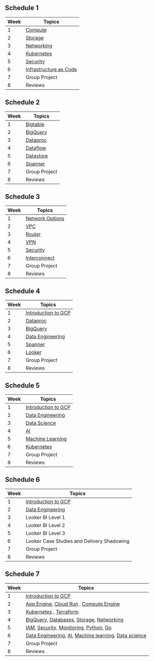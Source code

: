 

## Schedule 1

|   Week  |  Topics        |
|-----------|-----------------------------------|
|    1    |[Compute](Compute)      |
|    2    |[Storage](Storage)      |
|    3    |[Networking](Networking)      |
|    4   |[Kubernetes](Kubernetes)  |
|    5    |[Security](Security)      |
|    6    |[Infrastructure as Code](Infrastructure-as-Code)   |
|    7    |Group Project   |
|    8    |Reviews    |


## Schedule 2

|   Week  |  Topics        |
|-----------|-----------------------------------|
|    1   | [Bigtable](Bigtable) |
|    2    |[BigQuery](BigQuery)      |
|    3     |[Dataproc](Dataproc) |  
|    4     |[Dataflow](Dataflow)     |
|    5    | [Datastore](Datastore) |
|    6    |[Spanner](Spanner) |
|    7    |Group Project   |
|    8    |Reviews    | 




## Schedule 3

|   Week  |  Topics        |
|-----------|-----------------------------------|
|    1    |[Network Options](Network-Options)      |
|    2    |[VPC](VPC)      |
|    3    |[Router](Router)      |
|    4   |[VPN](VPN)  |
|    5    |[Security](Security)      |
|    6    |[Interconnect](Interconnect)   |
|    7    |Group Project   |
|    8    |Reviews    |


## Schedule 4

|   Week  |  Topics        |
|-----------|-----------------------------------|
|   1  | [Introduction to GCP](Introduction) |
|    2   |[Dataproc](Dataproc) | 
|    3    |[BigQuery](BigQuery)      |
|    4    |[Data Engineering](Data-Engineering)      |
|    5   | [Spanner](Spanner) |
|    6    | [Looker](Looker)       |
|    7   |Group Project   |
|    8   |Reviews    | 

## Schedule 5

|   Week  |  Topics        |
|-----------|-----------------------------------|
|   1  | [Introduction to GCP](Introduction) |
|    2   |[Data Engineering](Data-Engineering) | 
|    3    |[Data Science](Data-Science)      |
|    4    |[AI](AI)      |
|    5   | [Machine Learning](Machine-Learning) |
|    6    | [Kubernetes](Kubernetes)       |
|    7   |Group Project   |
|    8   |Reviews    | 


## Schedule 6

|   Week  |  Topics        |
|-----------|-----------------------------------|
|   1  | [Introduction to GCP](Introduction) |
|    2   |[Data Engineering](Data-Engineering) | 
|    3    |Looker BI Level 1    |
|    4    |Looker BI Level 2    |
|    5   | Looker BI Level 3 |
|    6    | Looker Case Studies and Delivery Shadowing     |
|    7   |Group Project   |
|    8   |Reviews    | 



## Schedule 7

|   Week  |  Topics        |
|-----------|-----------------------------------|
|   1  | [Introduction to GCP](Introduction) |
|    2   |  [App Engine](App-Engine), [Cloud Run](Cloud-Run) , [Compute Engine](Compute) | 
|    3    |  [Kubernetes](Kubernetes) , [Terraform](Terraform)  |
|    4   | [BigQuery](BigQuery), [Databases](Databases), [Storage](Storage), [Networking](Networking) |
|    5    |  [IAM](IAM), [Security](Security), [Monitoring](Monitoring), [Python](https://www.learnbyexample.org/python/), [Go](https://gobyexample.com/) |
|    6   | [Data Engineering](Data-Engineering), [AI](AI), [Machine learning](Machine-Learning), [Data science](Data-Science) |
|    7   |Group Project   |
|    8   |Reviews    | 